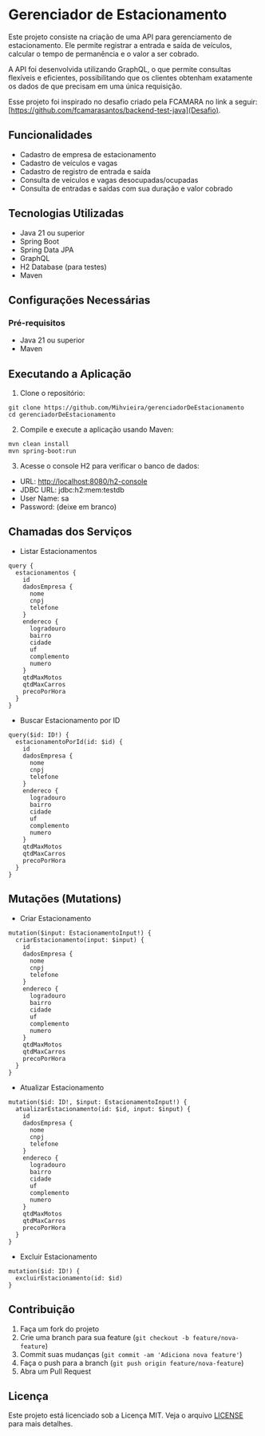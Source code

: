 # Gerenciador de Estacionamento

Este projeto consiste na criação de uma API para gerenciamento de estacionamento. Ele permite registrar a entrada e saída de veículos, calcular o tempo de permanência e o valor a ser cobrado.

A API foi desenvolvida utilizando GraphQL, o que permite consultas flexíveis e eficientes, possibilitando que os clientes obtenham exatamente os dados de que precisam em uma única requisição.

Esse projeto foi inspirado no desafio criado pela FCAMARA no link a seguir: [https://github.com/fcamarasantos/backend-test-java](Desafio).

## Funcionalidades

- Cadastro de empresa de estacionamento
- Cadastro de veículos e vagas
- Cadastro de registro de entrada e saída
- Consulta de veículos e vagas desocupadas/ocupadas
- Consulta de entradas e saídas com sua duração e valor cobrado

## Tecnologias Utilizadas

- Java 21 ou superior
- Spring Boot
- Spring Data JPA
- GraphQL
- H2 Database (para testes)
- Maven

## Configurações Necessárias

### Pré-requisitos

- Java 21 ou superior
- Maven

## Executando a Aplicação

1. Clone o repositório:

```
git clone https://github.com/Mihvieira/gerenciadorDeEstacionamento
cd gerenciadorDeEstacionamento
```

2. Compile e execute a aplicação usando Maven:

```
mvn clean install
mvn spring-boot:run
```

3. Acesse o console H2 para verificar o banco de dados:

* URL: <http://localhost:8080/h2-console>
* JDBC URL: jdbc:h2:mem:testdb
* User Name: sa
* Password: (deixe em branco)

## Chamadas dos Serviços

* Listar Estacionamentos
```
query {
  estacionamentos {
    id
    dadosEmpresa {
      nome
      cnpj
      telefone
    }
    endereco {
      logradouro
      bairro
      cidade
      uf
      complemento
      numero
    }
    qtdMaxMotos
    qtdMaxCarros
    precoPorHora
  }
}
```

* Buscar Estacionamento por ID

```
query($id: ID!) {
  estacionamentoPorId(id: $id) {
    id
    dadosEmpresa {
      nome
      cnpj
      telefone
    }
    endereco {
      logradouro
      bairro
      cidade
      uf
      complemento
      numero
    }
    qtdMaxMotos
    qtdMaxCarros
    precoPorHora
  }
}
```

##  Mutações (Mutations)

* Criar Estacionamento

```
mutation($input: EstacionamentoInput!) {
  criarEstacionamento(input: $input) {
    id
    dadosEmpresa {
      nome
      cnpj
      telefone
    }
    endereco {
      logradouro
      bairro
      cidade
      uf
      complemento
      numero
    }
    qtdMaxMotos
    qtdMaxCarros
    precoPorHora
  }
}
```

* Atualizar Estacionamento

```
mutation($id: ID!, $input: EstacionamentoInput!) {
  atualizarEstacionamento(id: $id, input: $input) {
    id
    dadosEmpresa {
      nome
      cnpj
      telefone
    }
    endereco {
      logradouro
      bairro
      cidade
      uf
      complemento
      numero
    }
    qtdMaxMotos
    qtdMaxCarros
    precoPorHora
  }
}
```

* Excluir Estacionamento

```
mutation($id: ID!) {
  excluirEstacionamento(id: $id)
}
```

## Contribuição

1. Faça um fork do projeto
2. Crie uma branch para sua feature (`git checkout -b feature/nova-feature`)
3. Commit suas mudanças (`git commit -am 'Adiciona nova feature'`)
4. Faça o push para a branch (`git push origin feature/nova-feature`)
5. Abra um Pull Request

## Licença

Este projeto está licenciado sob a Licença MIT. Veja o arquivo [LICENSE](LICENSE) para mais detalhes.
